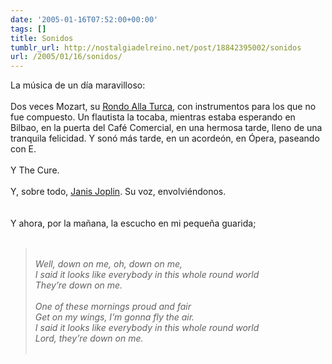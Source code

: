```yaml
---
date: '2005-01-16T07:52:00+00:00'
tags: []
title: Sonidos
tumblr_url: http://nostalgiadelreino.net/post/18842395002/sonidos
url: /2005/01/16/sonidos/
---
```


<p>La música de un día maravilloso:<br/><br/>Dos veces Mozart, su <a href="http://en.wikipedia.org/wiki/Rondo_Alla_Turca">Rondo Alla Turca</a>, con instrumentos para los que no fue compuesto. Un flautista la tocaba, mientras estaba esperando en Bilbao, en la puerta del Café Comercial, en una hermosa tarde, lleno de una tranquila felicidad. Y sonó más tarde, en un acordeón, en Ópera, paseando con E.<br/><br/>Y The Cure.<br/><br/>Y, sobre todo, <a href="http://www.janisjoplin.net/">Janis Joplin</a>. Su voz, envolviéndonos.<br/><br/><br/>Y ahora, por la mañana, la escucho en mi pequeña guarida;<br/><br/><em><blockquote><br/>Well, down on me, oh, down on me,<br/>I said it looks like everybody in this whole round world<br/>They’re down on me.<br/><br/>One of these mornings proud and fair<br/>Get on my wings, I’m gonna fly the air.<br/>I said it looks like everybody in this whole round world<br/>Lord, they’re down on me.<br/><br/></blockquote></em></p><div class="blogger-post-footer"><img width="1" height="1" src="https://blogger.googleusercontent.com/tracker/1180118427259117074-6984565331217584464?l=nostalgiadelreino.blogspot.com" alt=""/></div>